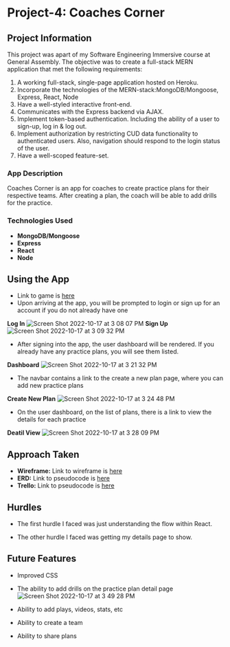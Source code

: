 # Project-4: Coaches Corner

## Project Information
This project was apart of my Software Engineering Immersive course at General Assembly. The objective was to create a full-stack MERN application that met the following requirements:

 1. A working full-stack, single-page application hosted on Heroku.
 2. Incorporate the technologies of the MERN-stack:MongoDB/Mongoose, Express, React, Node
 3. Have a well-styled interactive front-end.
 4. Communicates with the Express backend via AJAX.
 5. Implement token-based authentication. Including the ability of a user to sign-up, log in & log out.
 6. Implement authorization by restricting CUD data functionality to authenticated users. Also, navigation should respond to the login status of the user.
 7. Have a well-scoped feature-set.

### App Description

Coaches Corner is an app for coaches to create practice plans for their respective teams. After creating a plan, the coach will be able to add drills for the practice.

### Technologies Used

 - **MongoDB/Mongoose** 
 - **Express** 
 - **React** 
 - **Node** 
 
## Using the App
 - Link to game is [here](https://project-4-taxi2.herokuapp.com/)
 - Upon arriving at the app, you will be prompted to login or sign up for an account if you do not already have one
 
 **Log In**
 ![Screen Shot 2022-10-17 at 3 08 07 PM](https://user-images.githubusercontent.com/59453943/196261853-9259d9b9-0363-453b-91c5-35c420a73a5d.png)
**Sign Up**
![Screen Shot 2022-10-17 at 3 09 32 PM](https://user-images.githubusercontent.com/59453943/196261927-0a52d6fd-c1eb-44aa-bf20-36cd396707a3.png)

- After signing into the app, the user dashboard will be rendered. If you already have any practice plans, you will see them listed. 

**Dashboard**
![Screen Shot 2022-10-17 at 3 21 32 PM](https://user-images.githubusercontent.com/59453943/196264225-903d011b-98f2-48db-9c56-107e6f042b82.png)

- The navbar contains a link to the create a new plan page, where you can add new practice plans

**Create New Plan**
![Screen Shot 2022-10-17 at 3 24 48 PM](https://user-images.githubusercontent.com/59453943/196265015-03bfa7a1-f3b4-4d16-b55d-df83f75afb90.png)

- On the user dashboard, on the list of plans, there is a link to view the details for each practice

**Deatil View**
![Screen Shot 2022-10-17 at 3 28 09 PM](https://user-images.githubusercontent.com/59453943/196265633-fa71b854-77d6-4ad7-af51-bfd3ddfd9645.png)


## Approach Taken
- **Wireframe:** Link to wireframe is [here](https://whimsical.com/mvp-Snu1hfXXgaYKVCSFQLw8Yv)
- **ERD:** Link to pseudocode is [here](https://lucid.app/lucidchart/d798f8ef-d47a-4e8a-a7fb-8414345cadb0/edit?viewport_loc=-516%2C-317%2C2219%2C1136%2C0_0&invitationId=inv_8c4c7bd4-abda-4dfa-b23d-0b84e595cd22)
- **Trello:** Link to pseudocode is [here](https://trello.com/invite/b/DngNlN1U/65244faea4d2d186812bf818b367225c/coachescorner)

## Hurdles
 - The first hurdle I faced was just understanding the flow within React. 
 
 
 - The other hurdle I faced was getting my details page to show. 
 
## Future Features
 - Improved CSS
 - The ability to add drills on the practice plan detail page
   ![Screen Shot 2022-10-17 at 3 49 28 PM](https://user-images.githubusercontent.com/59453943/196269612-e79d8030-9fdb-4f15-93bd-aa5602119bef.png)
   
 - Ability to add plays, videos, stats, etc
 - Ability to create a team
 - Ability to share plans

